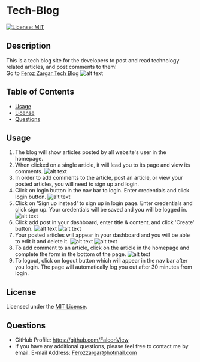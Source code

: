 # Tech-Blog

[![License: MIT](https://img.shields.io/badge/License-MIT-yellow.svg)](https://opensource.org/licenses/MIT)

## Description

This is a tech blog site for the developers to post and read technology related articles, and post comments to them!<br/>
Go to [Feroz Zargar Tech Blog](https://zargar-tech-blog.herokuapp.com/)
![alt text](./public/images/Screenshot1_home.png)

## Table of Contents

- [Usage](#usage)
- [License](#license)
- [Questions](#questions)

## Usage

1. The blog will show articles posted by all website's user in the homepage.
2. When clicked on a single article, it will lead you to its page and view its comments.
   ![alt text](./public/images/Screenshot02_single-pos.png)
3. In order to add comments to the article, post an article, or view your posted articles, you will need to sign up and login.
4. Click on login button in the nav bar to login. Enter credentials and click login button.
   ![alt text](./public/images/Screenshot03_logi.png)
5. Click on 'Sign up instead' to sign up in login page. Enter credentials and click sign up. Your credentials will be saved and you will be logged in.
   ![alt text](./public/images/Screenshot04_signp.png)
6. Click add post in your dashboard, enter title & content, and click 'Create' button.
   ![alt text](./public/images/Screenshot05_dashboad.png)
   ![alt text](./public/images/Screenshot06_new-pot.png)
7. Your posted articles will appear in your dashboard and you will be able to edit it and delete it.
   ![alt text](./public/images/Screenshot07_my-post.png)
   ![alt text](./public/images/Screenshot08_edit-delee-post.png)
8. To add comment to an article, click on the article in the homepage and complete the form in the bottom of the page.
   ![alt text](./public/images/Screenshot09_add-commets.png)
9. To logout, click on logout button which will appear in the nav bar after you login. The page will automatically log you out after 30 minutes from login.

## License

Licensed under the [MIT License](https://opensource.org/licenses/MIT).

## Questions

- GitHub Profile: https://github.com/FalconView
- If you have any additional questions, please feel free to contact me by email.
  E-mail Address: <Ferozzargar@hotmail.com>
